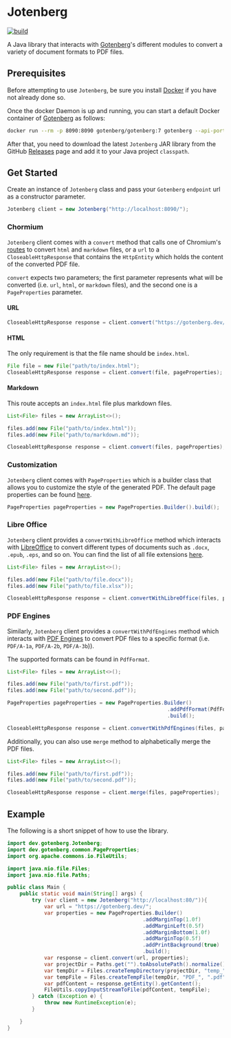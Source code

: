 # Jotenberg

[![build](https://github.com/cherfia/jotenberg/actions/workflows/build.yml/badge.svg)](https://github.com/cherfia/jotenberg/actions/workflows/build.yml)

A Java library that interacts with [Gotenberg](https://gotenberg.dev/)'s different modules to convert a variety of document formats to PDF files.

## Prerequisites

Before attempting to use `Jotenberg`, be sure you install [Docker](https://www.docker.com/) if you have not already done so.

Once the docker Daemon is up and running, you can start a default Docker container of [Gotenberg](https://gotenberg.dev/) as follows:

```bash
docker run --rm -p 8090:8090 gotenberg/gotenberg:7 gotenberg --api-port=8090
```

After that, you need to download the latest `Jotenberg` JAR library from the GitHub [Releases](https://github.com/cherfia/jotenberg/releases) page and add it to your Java project `classpath`.

## Get Started

Create an instance of `Jotenberg` class and pass your `Gotenberg` `endpoint` url as a constructor parameter.

```java
Jotenberg client = new Jotenberg("http://localhost:8090/");
```

### Chormium

`Jotenberg` client comes with a `convert` method that calls one of Chromium's [routes](https://gotenberg.dev/docs/modules/chromium#routes) to convert `html` and `markdown` files, or a `url` to a `CloseableHttpResponse` that contains the `HttpEntity` which holds the content of the converted PDF file.

`convert` expects two parameters; the first parameter represents what will be converted (i.e. `url`, `html`, or `markdown` files), and the second one is a `PageProperties` parameter.

#### URL

```java
CloseableHttpResponse response = client.convert("https://gotenberg.dev/", pageProperties);
```

#### HTML

The only requirement is that the file name should be `index.html`.

```java
File file = new File("path/to/index.html");
CloseableHttpResponse response = client.convert(file, pageProperties);
```

#### Markdown

This route accepts an `index.html` file plus markdown files.

```java
List<File> files = new ArrayList<>();

files.add(new File("path/to/index.html"));
files.add(new File("path/to/markdown.md"));

CloseableHttpResponse response = client.convert(files, pageProperties);
```

### Customization

`Jotenberg` client comes with `PageProperties` which is a builder class that allows you to customize the style of the generated PDF. The default page properties can be found [here](https://gotenberg.dev/docs/modules/chromium#routes).

```java
PageProperties pageProperties = new PageProperties.Builder().build();
```
### Libre Office
`Jotenberg` client provides a `convertWithLibreOffice` method which interacts with [LibreOffice](https://gotenberg.dev/docs/modules/libreoffice) to convert different types of documents such as `.docx`, `.epub`, `.eps`, and so on. You can find the list of all file extensions [here](https://gotenberg.dev/docs/modules/libreoffice#route).

```java
List<File> files = new ArrayList<>();

files.add(new File("path/to/file.docx"));
files.add(new File("path/to/file.xlsx"));

CloseableHttpResponse response = client.convertWithLibreOffice(files, pageProperties);
```

### PDF Engines
Similarly, `Jotenberg` client provides a `convertWithPdfEngines` method which interacts with [PDF Engines](https://gotenberg.dev/docs/modules/pdf-engines) to convert PDF files to a specific format (i.e. `PDF/A-1a`, `PDF/A-2b`, `PDF/A-3b`)).

The supported formats can be found in `PdfFormat`.

```java
List<File> files = new ArrayList<>();

files.add(new File("path/to/first.pdf"));
files.add(new File("path/to/second.pdf"));

PageProperties pageProperties = new PageProperties.Builder()
                                                    .addPdfFormat(PdfFormat.A_3B.format())
                                                    .build();

CloseableHttpResponse response = client.convertWithPdfEngines(files, pageProperties);
```

Additionally, you can also use `merge` method to alphabetically merge the PDF files.

```java
List<File> files = new ArrayList<>();

files.add(new File("path/to/first.pdf"));
files.add(new File("path/to/second.pdf"));

CloseableHttpResponse response = client.merge(files, pageProperties);
```
## Example

The following is a short snippet of how to use the library.

```java
import dev.gotenberg.Jotenberg;
import dev.gotenberg.common.PageProperties;
import org.apache.commons.io.FileUtils;

import java.nio.file.Files;
import java.nio.file.Paths;

public class Main {
    public static void main(String[] args) {
        try (var client = new Jotenberg("http://localhost:80/")){
            var url = "https://gotenberg.dev/";
            var properties = new PageProperties.Builder()
                                            .addMarginTop(1.0f)
                                            .addMarginLeft(0.5f)
                                            .addMarginBottom(1.0f)
                                            .addMarginTop(0.5f)
                                            .addPrintBackground(true)
                                            .build();
            var response = client.convert(url, properties);
            var projectDir = Paths.get("").toAbsolutePath().normalize();
            var tempDir = Files.createTempDirectory(projectDir, "temp_");
            var tempFile = Files.createTempFile(tempDir, "PDF_", ".pdf").toFile();
            var pdfContent = response.getEntity().getContent();
            FileUtils.copyInputStreamToFile(pdfContent, tempFile);
        } catch (Exception e) {
            throw new RuntimeException(e);
        }

    }
}
```

